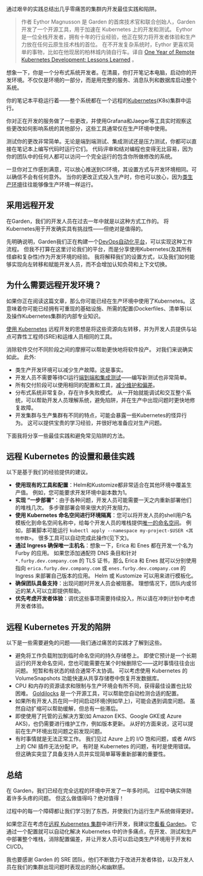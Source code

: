 <!--
# 远程Kubernetes开发一年的经验
https://cdn.thenewstack.io/media/2023/11/c16c310a-remote-kubernetes-development-1024x683.jpg
 -->

通过艰辛的实践总结出几乎零痛苦的集群内开发最佳实践和陷阱。

> 作者 Eythor Magnusson 是 Garden 的首席技术官和联合创始人，Garden 开发了一个开源工具，用于加速在 Kubernetes 上的开发和测试。 Eythor 是一位全栈开发者，拥有十年的行业经验，他正在努力将开发者体验和生产力放在任何云原生技术栈的首位。 在不开发复杂系统时，Eythor 更喜欢简单的事物，比如在他现居的柏林城内骑自行车。译自 [One Year of Remote Kubernetes Development: Lessons Learned](https://thenewstack.io/one-year-of-remote-kubernetes-development-lessons-learned/) 。

想象一下，你是一个分布式系统开发者。在清晨，你打开笔记本电脑，启动你的开发环境。不仅仅是环境的一部分，而是用完整的服务、消息队列和数据库启动整个系统。

你的笔记本平稳运行着——整个系统都在一个远程的[Kubernetes](https://thenewstack.io/kubernetes/)(K8s)集群中运行。

你对正在开发的服务做了一些更改，并使用Grafana和Jaeger等工具实时观察这些更改如何影响系统的其他部分，这些工具通常仅在生产环境中使用。

测试你的更改非常简单。无论是端到端测试、集成测试还是压力测试，你都可以直接在笔记本上编写代码时运行它们。 代码评审和结对编程也变得无比容易，因为你的团队中的任何人都可以访问一个完全运行的包含你所做修改的系统。

一旦你对工作感到满意，可以放心推送到CI环境，其设置方式与开发环境相同。可以确信不会有任何意外。 当你的更改正式投入生产时，你也可以放心，因为[类生产环境](https://garden.io/blog/production-like-dev-environments)往往能够像生产环境一样运行。

## 采用远程开发

在Garden，我们的开发人员在过去一年中就是以这种方式工作的。 将Kubernetes用于开发确实具有挑战性——但绝对是值得的。

先明确说明，Garden我们正在构建一个[DevOps自动化平台](https://garden.io/)，可以实现这种工作流程。 但我不打算在这里讨论我们的平台，而是分享使用Kubernetes(及其所有怪癖和复杂性)作为开发环境的经验。 我将解释我们的设置方式，以及我们如何能够实现向左转移和赋能开发人员，而不会增加认知负荷和上下文切换。

## 为什么需要远程开发环境？

如果你正在阅读这篇文章，那么你可能已经在生产环境中使用了Kubernetes。 这意味着你可能已经拥有可重现的基础设施、所需的配置(Dockerfiles、清单等)以及操作Kubernetes集群的内部专业知识。

[使用 Kubernetes](https://roadmap.sh/kubernetes) 远程开发的思想是将这些资源向左转移，并为开发人员提供与站点可靠性工程师(SRE)和运维人员相同的工具。

消除软件交付不同阶段之间的摩擦可以帮助更快地将软件投产。 对我们来说确实如此。 此外:

- 类生产开发环境可以减少生产故障。这是事实。
- 开发人员不需要等待CI运行[端到端和集成测试](https://garden.io/end-to-end-testing)——编写新测试也非常简单。
- 所有交付阶段可以使用相同的配置和工具，[减少维护和偏差](https://garden.io/blog/configuration-drift)。
- 分布式系统非常复杂，存在许多失败模式。 从一开始就能调试和交互整个系统，可以帮助开发人员理解系统，避免陷阱，并在生产中出现问题时更快地修复故障。
- 开发集群与生产集群有不同的特点，可能会暴露一些Kubernetes的怪异行为。 这可以提供宝贵的学习经验，并很好地准备应对生产问题。

下面我将分享一些最佳实践和避免常见陷阱的方法。

## 远程 Kubernetes 的设置和最佳实践

以下是基于我们的经验提供的建议。

- **使用现有的工具和配置**：Helm和Kustomize都非常适合在其他环境中覆盖生产值。 例如，您可能要求开发环境中副本数为1。
- **实现 “一步部署”**：由于各种问题，开发人员可能需要一天之内重新部署他们的堆栈几次。 多步骤部署会带来很大的开发阻力。
- **使用 Kubernetes 命名空间进行环境隔离**：您可以将开发人员的shell用户名模板化到命名空间名称中，给每个开发人员的堆栈提供[唯一的命名空间](https://docs.garden.io/guides/namespaces#using-namespaces)。 例如，部署脚本可能运行 `kubectl apply --namespace my-project-$USER <其他参数>`。 很多工具可以自动完成此操作(见下文)。
- **通过 Ingress 确保唯一主机名**：想象一下，Erica 和 Enes 都在开发一个名为 Furby 的应用。 如果您添加通配符 DNS 条目和针对`*.furby.dev.company.com` 的 TLS 证书，那么 Erica 和 Enes 就可以分别使用指向 `erica.furby.dev.company.com` 或 `enes.furby.dev.company.com` 的 Ingress 来部署自己版本的应用。 Helm 或 Kustomize 可以用来进行模板化。
- **确保团队具备支持**：出现问题时开发人员会被阻塞。 理想情况下，团队内或邻近的某人可以立即提供帮助。
- **优先考虑开发者体验**：调优这些事项需要持续投入，所以请在冲刺计划中考虑开发者体验。

## 远程 Kubernetes 开发的陷阱

以下是一些需要避免的问题——我们通过痛苦的实践才了解到这些。

- 避免将工作负载附加到临时命名空间的持久存储卷上。 即使它预计是一个长期运行的开发命名空间，您也可能需要在某个时候删除它——这时事情往往会出问题。 短暂和有状态的结合通常不太协调。 可以考虑使用 Kubernetes 的 VolumeSnapshots 功能快速从共享存储卷中恢复开发数据库。
- CPU 和内存的资源请求和限制与生产环境会有所不同，获得最佳设置也比较困难。 [Goldilocks](https://github.com/FairwindsOps/goldilocks) 是一个开源工具，可以帮助您自动检测合适的配置。
- 如果所有开发人员在同一时间启动环境(例如早上)，可能会遇到调度问题。 虽然自动扩缩可以帮助缓解，但总有一些滞后。
- 即使使用了托管的云解决方案(如 Amazon EKS、Google GKE或 Azure AKS)，也仍需要进行维护工作，例如版本更新。 从好的方面来说，这可以提前在生产环境出现问题之前发现问题。
- 有时事情就是无法正常工作。 我们见过 Azure 上的 I/O 饱和问题，或者 AWS 上的 CNI 插件无法分配 IP。 有时是 Kubernetes 的问题，有时是使用错误。 但这确实突显了具备支持人员并实现简单幂等重新部署的重要性。

## 总结

在 Garden，我们已经在完全远程的环境中开发了一年多时间。 过程中确实伴随着许多头疼的问题。 但这么做值得吗？绝对值得！

过程中的每一个障碍都让我们学习到了东西，并使我们为运行生产系统做得更好。

如果您正在考虑在[远程 Kubernetes 集群](https://docs.garden.io/kubernetes-plugins/remote-k8s)中进行开发，我建议您[看看 Garden](https://app.garden.io/)。 它通过一个配置就可以自动化解决 Kubernetes 中的许多痛点，在开发、测试和生产中部署整个堆栈，消除配置偏差，并让开发人员可以启动类生产环境用于开发和 CI/CD。

我也要感谢 Garden 的 SRE 团队，他们不断致力于改进开发者体验，以及开发人员在我们的集群出现问题时表现出的耐心和幽默感。

